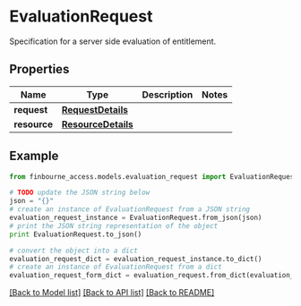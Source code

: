 # EvaluationRequest

Specification for a server side evaluation of entitlement.

## Properties
Name | Type | Description | Notes
------------ | ------------- | ------------- | -------------
**request** | [**RequestDetails**](RequestDetails.md) |  | 
**resource** | [**ResourceDetails**](ResourceDetails.md) |  | 

## Example

```python
from finbourne_access.models.evaluation_request import EvaluationRequest

# TODO update the JSON string below
json = "{}"
# create an instance of EvaluationRequest from a JSON string
evaluation_request_instance = EvaluationRequest.from_json(json)
# print the JSON string representation of the object
print EvaluationRequest.to_json()

# convert the object into a dict
evaluation_request_dict = evaluation_request_instance.to_dict()
# create an instance of EvaluationRequest from a dict
evaluation_request_form_dict = evaluation_request.from_dict(evaluation_request_dict)
```
[[Back to Model list]](../README.md#documentation-for-models) [[Back to API list]](../README.md#documentation-for-api-endpoints) [[Back to README]](../README.md)


